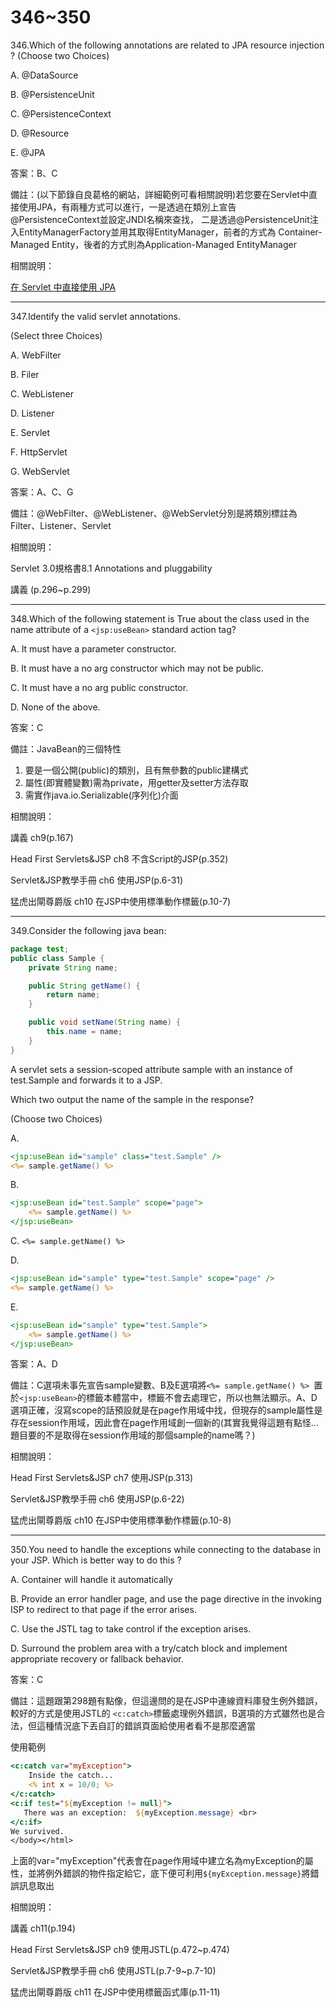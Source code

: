 346~350
========================

346.Which of the following annotations are related to JPA resource injection ? (Choose two Choices)

A. @DataSource

B. @PersistenceUnit

C. @PersistenceContext

D. @Resource

E. @JPA

<!--sec data-title="解析" data-id="section346_2" data-collapse=true ces-->
答案：B、C

備註：(以下節錄自良葛格的網站，詳細範例可看相關說明)若您要在Servlet中直接使用JPA，有兩種方式可以進行，一是透過在類別上宣告@PersistenceContext並設定JNDI名稱來查找， 二是透過@PersistenceUnit注入EntityManagerFactory並用其取得EntityManager，前者的方式為 Container-Managed Entity，後者的方式則為Application-Managed EntityManager

相關說明：

[在 Servlet 中直接使用 JPA](https://openhome.cc/Gossip/EJB3Gossip/ServletJPA.html)
<!--endsec-->

---
347.Identify the valid servlet annotations. 

(Select three Choices)

A. WebFilter

B. Filer

C. WebListener

D. Listener

E. Servlet

F. HttpServlet

G. WebServlet

<!--sec data-title="解析" data-id="section347_2" data-collapse=true ces-->
答案：A、C、G

備註：@WebFilter、@WebListener、@WebServlet分別是將類別標註為Filter、Listener、Servlet

相關說明：

Servlet 3.0規格書8.1 Annotations and pluggability

講義 (p.296~p.299)
<!--endsec-->

---
348.Which of the following statement is True about the class used in the name attribute of a `<jsp:useBean>` standard action tag? 

A. It must have a parameter constructor.

B. It must have a no arg constructor which may not be public.

C. It must have a no arg public constructor.

D. None of the above.

<!--sec data-title="解析" data-id="section348_2" data-collapse=true ces-->
答案：C

備註：JavaBean的三個特性

1. 要是一個公開(public)的類別，且有無參數的public建構式
2. 屬性(即實體變數)需為private，用getter及setter方法存取
3. 需實作java.io.Serializable(序列化)介面

相關說明：

講義 ch9(p.167)

Head First Servlets&JSP ch8 不含Script的JSP(p.352)

Servlet&JSP教學手冊 ch6 使用JSP(p.6-31)

猛虎出閘尊爵版 ch10 在JSP中使用標準動作標籤(p.10-7)
<!--endsec-->

---
349.Consider the following java bean:

```java
package test;
public class Sample {
	private String name;

	public String getName() {
		return name;
	}

	public void setName(String name) {
		this.name = name;
	}
}
```

A servlet sets a session-scoped attribute sample with an instance of test.Sample and forwards it to a JSP.

Which two output the name of the sample in the response? 

(Choose two Choices) 

A. 

```jsp
<jsp:useBean id="sample" class="test.Sample" /> 
<%= sample.getName() %>
```

B. 

```jsp
<jsp:useBean id="test.Sample" scope="page"> 
	<%= sample.getName() %> 
</jsp:useBean>
```

C. `<%= sample.getName() %>`

D. 

```jsp
<jsp:useBean id="sample" type="test.Sample" scope="page" /> 
<%= sample.getName() %>
```

E. 

```jsp
<jsp:useBean id="sample" type="test.Sample"> 
	<%= sample.getName() %> 
</jsp:useBean>
```

<!--sec data-title="解析" data-id="section349_2" data-collapse=true ces-->
答案：A、D

備註：C選項未事先宣告sample變數、B及E選項將`<%= sample.getName() %> `置於`<jsp:useBean>`的標籤本體當中，標籤不會去處理它，所以也無法顯示。A、D選項正確，沒寫scope的話預設就是在page作用域中找，但現存的sample屬性是存在session作用域，因此會在page作用域創一個新的(其實我覺得這題有點怪...題目要的不是取得在session作用域的那個sample的name嗎？)

相關說明：

Head First Servlets&JSP ch7 使用JSP(p.313)

Servlet&JSP教學手冊 ch6 使用JSP(p.6-22)

猛虎出閘尊爵版 ch10 在JSP中使用標準動作標籤(p.10-8)
<!--endsec-->

---
350.You need to handle the exceptions while connecting to the database in your JSP. Which is better way to do this ?

A. Container will handle it automatically

B. Provide an error handler page, and use the page directive in the invoking ISP to redirect to that page if the error arises.

C. Use the JSTL tag to take control if the exception arises.

D. Surround the problem area with a try/catch block and implement appropriate recovery or fallback behavior.

<!--sec data-title="解析" data-id="section350_2" data-collapse=true ces-->
答案：C

備註：這題跟第298題有點像，但這邊問的是在JSP中連線資料庫發生例外錯誤，較好的方式是使用JSTL的 `<c:catch>`標籤處理例外錯誤，B選項的方式雖然也是合法，但這種情況底下丟自訂的錯誤頁面給使用者看不是那麼適當


使用範例

```jsp
<c:catch var="myException">
    Inside the catch...
    <% int x = 10/0; %>      
</c:catch>
<c:if test="${myException != null}">
   There was an exception:  ${myException.message} <br>
</c:if>
We survived.
</body></html>
```

上面的var="myException"代表會在page作用域中建立名為myException的屬性，並將例外錯誤的物件指定給它，底下便可利用`${myException.message}`將錯誤訊息取出

相關說明：

講義 ch11(p.194)

Head First Servlets&JSP ch9 使用JSTL(p.472~p.474)

Servlet&JSP教學手冊 ch6 使用JSTL(p.7-9~p.7-10)

猛虎出閘尊爵版 ch11 在JSP中使用標籤函式庫(p.11-11)
<!--endsec-->